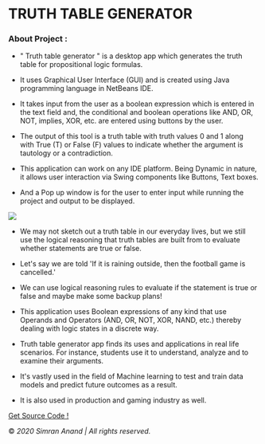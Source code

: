 # TRUTH TABLE GENERATOR

### About Project :

- " Truth table generator " is a desktop app which  generates the truth table for propositional logic formulas. 

- It uses Graphical User Interface (GUI) and is created using Java programming language in NetBeans IDE. 

- It takes input from the user as a boolean expression which is entered in the text field and, the conditional and boolean operations like AND, OR, NOT, implies, XOR, etc. 
  are entered using buttons by the user. 

- The output of this tool is a truth table with truth values 0 and 1 along with True (T) or False (F) values to indicate whether the argument is  tautology or a contradiction. 

- This application can work on any IDE platform. Being Dynamic in nature, it allows user interaction via Swing components like Buttons, Text boxes. 

- And a Pop up window is for the user to enter input while running the project and output to be displayed.

![](SimranAnand1/images/to/tt.png)

- We may not sketch out a truth table in our everyday lives, but we still use the logical reasoning that truth tables are built from to evaluate 
  whether statements are true or false. 

- Let's say we are told 'If it is raining outside, then the football game is cancelled.' 

- We can use logical reasoning rules to evaluate if the statement is true or false and maybe make some backup plans! 

- This application uses Boolean expressions of any kind that use Operands and Operators (AND, OR, NOT, XOR, NAND, etc.) thereby dealing with logic states in a discrete way.

- Truth table generator app finds its uses and applications in real life scenarios. For instance, students use it to understand, analyze and to examine their arguments.

- It's vastly used in the field of Machine learning to test and train data models and predict future outcomes as a result. 

- It is also used in production and gaming industry as well.

[Get Source Code !](https://github.com/SimranAnand1/TruthTableConstructor)

© *2020 Simran Anand | All rights reserved.*
